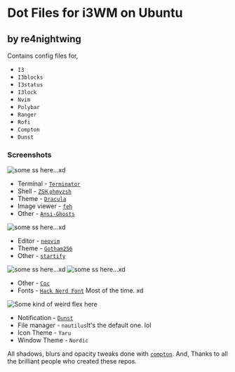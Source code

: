 # Dot Files for i3WM on Ubuntu
## by re4nightwing
Contains config files for,
- `I3`
- `I3blocks`
- `I3status`
- `I3lock`
- `Nvim`
- `Polybar`
- `Ranger`
- `Rofi`
- `Compton` 
- `Dunst`

### Screenshots
![some ss here...xd](https://i.imgur.com/4h3xU9r.png)

- Terminal - [`Terminator`](https://github.com/gnome-terminator/terminator)
- Shell - [`ZSH`](https://www.zsh.org/),[`ohmyzsh`](https://github.com/ohmyzsh/ohmyzsh)
- Theme - [`Dracula`](https://draculatheme.com/)
- Image viewer - [`feh`](https://github.com/derf/feh)
- Other - [`Ansi-Ghosts`](https://github.com/rudylorren/scripts/blob/master/ansi-ghosts.sh)

![some ss here...xd](https://i.imgur.com/Fi7OPsh.png)

- Editor - [`neovim`](https://github.com/neovim/neovim)
- Theme - [`Gotham256`](https://github.com/whatyouhide/vim-gotham)
- Other - [`startify`](https://github.com/mhinz/vim-startify)

![some ss here...xd](https://i.imgur.com/d1EwMQF.png)
![some ss here...xd](https://i.imgur.com/vvkiNxD.png)
- Other - [`Coc`](https://github.com/neoclide/coc.nvim)
- Fonts - [`Hack Nerd Font`](https://github.com/ryanoasis/nerd-fonts/tree/master/patched-fonts/Hack) Most of the time. xd

![Some kind of weird flex here](https://i.imgur.com/8A9j9HN.png)
- Notification - [`Dunst`](https://github.com/dunst-project/dunst)
- File manager - `nautilus`It's the default one. lol
- Icon Theme - `Yaru`
- Window Theme - `Nordic`

All shadows, blurs and opacity tweaks done with [`compton`](https://github.com/chjj/compton).
And, Thanks to all the brilliant people who created these repos.

